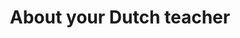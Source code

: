 ---
title: "About your Dutch teacher"
description: ""
draft: false
bg_image: "images/featue-bg.jpg"
---
